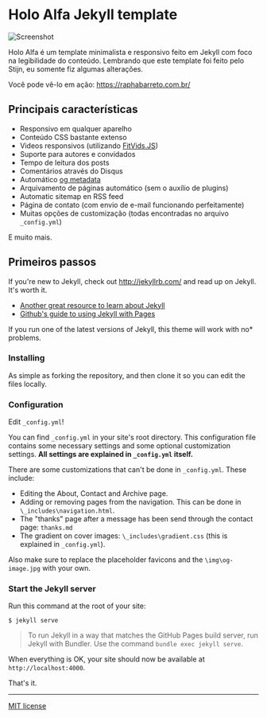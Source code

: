 # Holo Alfa Jekyll template #

![Screenshot](http://image.prntscr.com/image/99f24910b9534029afe509f283f07936.png)

Holo Alfa é um template minimalista e responsivo feito em Jekyll com foco na legibilidade do conteúdo. Lembrando que este template foi feito pelo Stijn, eu somente fiz algumas alterações.

Você pode vê-lo em ação: https://raphabarreto.com.br/

## Principais características ##

* Responsivo em qualquer aparelho
* Conteúdo CSS bastante extenso
* Videos responsivos (utilizando [FitVids.JS](http://fitvidsjs.com/))
* Suporte para autores e convidados
* Tempo de leitura dos posts
* Comentários através do Disqus
* Automático [og metadata](http://ogp.me/)
* Arquivamento de páginas automático (sem o auxílio de plugins)
* Automatic sitemap en RSS feed
* Página de contato (com envio de e-mail funcionando perfeitamente)
* Muitas opções de customização (todas encontradas no arquivo `_config.yml`)

E muito mais.

## Primeiros passos ##

If you're new to Jekyll, check out http://jekyllrb.com/ and read up on Jekyll. It's worth it.

* [Another great resource to learn about Jekyll](http://www.smashingmagazine.com/2014/08/build-blog-jekyll-github-pages/)
* [Github's guide to using Jekyll with Pages](https://help.github.com/articles/using-jekyll-with-pages/)

If you run one of the latest versions of Jekyll, this theme will work with no* problems.

### Installing ##

As simple as forking the repository, and then clone it so you can edit the files locally.

### Configuration ###

Edit `_config.yml`!

You can find `_config.yml` in your site's root directory. This configuration file contains some necessary settings and some optional customization settings. **All settings are explained in `_config.yml` itself.**

There are some customizations that can't be done in `_config.yml`. These include:

* Editing the About, Contact and Archive page.
* Adding or removing pages from the navigation. This can be done in `\_includes\navigation.html`.
* The "thanks" page after a message has been send through the contact page: `thanks.md`
* The gradient on cover images: `\_includes\gradient.css` (this is explained in `_config.yml`).

Also make sure to replace the placeholder favicons and the `\img\og-image.jpg` with your own.

### Start the Jekyll server ###

Run this command at the root of your site:

```
$ jekyll serve
```

> To run Jekyll in a way that matches the GitHub Pages build server, run Jekyll with Bundler. Use the command `bundle exec jekyll serve`.

When everything is OK, your site should now be available at `http://localhost:4000`.

That's it.

---

[MIT license](http://opensource.org/licenses/MIT)
